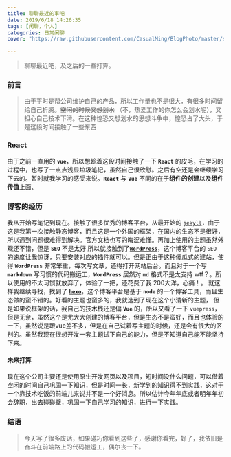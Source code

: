 ```yaml
---
title: 聊聊最近的事吧
date: 2019/6/18 14:26:35
tags: [闲聊，个人]
categories: 日常闲聊
cover: "https://raw.githubusercontent.com/CasualMing/BlogPhoto/master/six.jpeg"

---
```


> 聊聊最近吧，及之后的一些打算。
<!--more-->

### 前言
> 由于平时是帮公司维护自己的产品，所以工作量也不是很大，有很多时间留给自己折腾。~~空闲的时候又想划水~~ （不，热爱工作的你怎么会划水呢），又担心自己技术下滑。在这种惶恐又想划水的思想斗争中，惶恐占了大头，于是这段时间接触了一些东西

### React
由于之前一直用的 **`vue`**，所以想趁着这段时间接触了一下 **`React`** 的皮毛，在学习的过程中，也写了一点点浅显垃圾笔记，虽然自己很欣慰。之后有空还是会继续学习下去的。暂时就我学习的感受来说。**`React`** 与 **`Vue`** 不同的在于**组件的创建**以及**组件传值**上面、

### 博客的经历
我从开始写笔记到现在。接触了很多优秀的博客平台，从最开始的 [`jekyll`](https://www.hellomyblog.cn/)，由于这是我第一次接触静态博客，而且这是一个外国的框架，在国内的生态不是很好，所以遇到问题很难得到解决。官方文档也写的晦涩难懂。再加上使用的主题虽然外观还不错，但是 **`SEO`** 不是太好
所以就接触到了[**`WordPress`**](https://www.mingblog.com.cn/)，这个博客平台的 `SEO` 的速度让我惊讶，只要安装对应的插件就可以。但是正由于这种傻瓜式的建站，使得 **`WordPress`** 非常笨重，每次写文章，还得打开网站后台。而且对于一个写 **`markdown`** 写习惯的代码搬运工，**`WordPress`** 居然对 **`md`** 格式不是太支持 wtf？。所以使用的不太习惯就放弃了，体验了一把，还花费了我 200大洋，心痛！。
就这样我继续寻找，找到了 [**`hexo`**](https://wuxin.netlify.com/)，这个博客平台是基于 **`node`** 的一个博客工具，而且生态做的蛮不错的。好看的主题也蛮多的，我就选到了现在这个小清新的主题，
但是如果说框架的话，我自己的技术栈还是偏 **`Vue`** 的，所以又看了一下 `vuepress`，但是无奈，虽然这个是尤大大创建的博客平台，但是生态不是蛮好，而且也体验的一下，虽然说是跟vue差不多，但是在自己试着写主题的时候，还是会有很大的区别的。虽然我现在很想开发一套主题试下自己的能力，但是不知道自己能不能坚持下来。

#### 未来打算

现在这个公司主要还是使用原生开发网页以及项目，短时间没什么问题，可以借着空闲的时间自己巩固一下知识，但是时间一长，新学到的知识得不到实践，这对于一个靠技术吃饭的前端儿来说并不是一个好消息。所以估计今年年底或者明年年初会辞职，出去碰碰壁，巩固一下自己学习的知识，进行一下实践。


### 结语

> 今天写了很多废话，如果碰巧你看到这些了，感谢你看完，好了，我依旧是奋斗在前端路上的代码搬运工，偶尔丧一下。